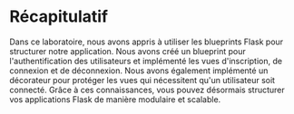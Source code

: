 # Récapitulatif

Dans ce laboratoire, nous avons appris à utiliser les blueprints Flask pour structurer notre application. Nous avons créé un blueprint pour l'authentification des utilisateurs et implémenté les vues d'inscription, de connexion et de déconnexion. Nous avons également implémenté un décorateur pour protéger les vues qui nécessitent qu'un utilisateur soit connecté. Grâce à ces connaissances, vous pouvez désormais structurer vos applications Flask de manière modulaire et scalable.
